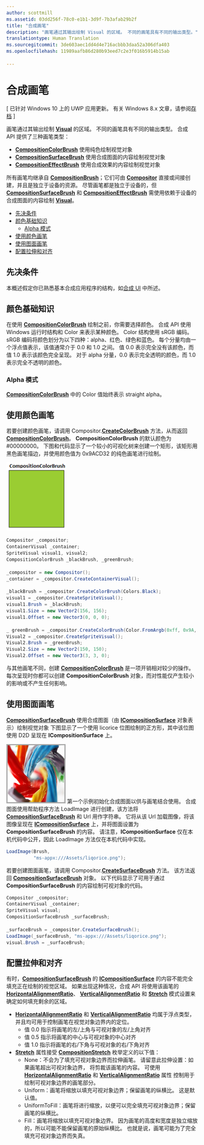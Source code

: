 ```yaml
---
author: scottmill
ms.assetid: 03dd256f-78c0-e1b1-3d9f-7b3afab29b2f
title: "合成画笔"
description: "画笔通过其输出绘制 Visual 的区域。 不同的画笔具有不同的输出类型。"
translationtype: Human Translation
ms.sourcegitcommit: 3de603aec1dd4d4e716acbbb3daa52a306dfa403
ms.openlocfilehash: 11989aafb86d280b93eed7c2e3f016b5914b15ab

---
```

# 合成画笔

\[ 已针对 Windows 10 上的 UWP 应用更新。 有关 Windows 8.x 文章，请参阅[存档](http://go.microsoft.com/fwlink/p/?linkid=619132) \]

画笔通过其输出绘制 [**Visual**](https://msdn.microsoft.com/library/windows/apps/Dn706858) 的区域。 不同的画笔具有不同的输出类型。 合成 API 提供了三种画笔类型：

-   [**CompositionColorBrush**](https://msdn.microsoft.com/library/windows/apps/Mt589399) 使用纯色绘制视觉对象
-   [**CompositionSurfaceBrush**](https://msdn.microsoft.com/library/windows/apps/Mt589415) 使用合成图面的内容绘制视觉对象
-   [**CompositionEffectBrush**](https://msdn.microsoft.com/library/windows/apps/Mt589406) 使用合成效果的内容绘制视觉对象

所有画笔均继承自 [**CompositionBrush**](https://msdn.microsoft.com/library/windows/apps/Mt589398)；它们可由 [**Compositor**](https://msdn.microsoft.com/library/windows/apps/Dn706789) 直接或间接创建，并且是独立于设备的资源。 尽管画笔都是独立于设备的，但 [**CompositionSurfaceBrush**](https://msdn.microsoft.com/library/windows/apps/Mt589415) 和 [**CompositionEffectBrush**](https://msdn.microsoft.com/library/windows/apps/Mt589406) 需使用依赖于设备的合成图面的内容绘制 [**Visual**](https://msdn.microsoft.com/library/windows/apps/Dn706858)。

-   [先决条件](./composition-brushes.md#prerequisites)
-   [颜色基础知识](./composition-brushes.md#color-basics)
    -   [Alpha 模式](./composition-brushes.md#alpha-modes)
-   [使用颜色画笔](./composition-brushes.md#using-color-brush)
-   [使用图面画笔](./composition-brushes.md#using-surface-brush)
-   [配置拉伸和对齐](./composition-brushes.md#configuring-stretch-and-alignment)

## 先决条件

本概述假定你已熟悉基本合成应用程序的结构，如[合成 UI](visual-layer.md) 中所述。

## 颜色基础知识

在使用 [**CompositionColorBrush**](https://msdn.microsoft.com/library/windows/apps/Mt589399) 绘制之前，你需要选择颜色。 合成 API 使用 Windows 运行时结构和 Color 来表示某种颜色。 Color 结构使用 sRGB 编码。 sRGB 编码将颜色划分为以下四种：alpha、红色、绿色和蓝色。 每个分量均由一个浮点值表示，该值通常介于 0.0 和 1.0 之间。 值 0.0 表示完全没有该颜色，而值 1.0 表示该颜色完全呈现。 对于 alpha 分量，0.0 表示完全透明的颜色，而 1.0 表示完全不透明的颜色。

### Alpha 模式

[**CompositionColorBrush**](https://msdn.microsoft.com/library/windows/apps/Mt589399) 中的 Color 值始终表示 straight alpha。

## 使用颜色画笔

若要创建颜色画笔，请调用 Compositor.[**CreateColorBrush**](https://msdn.microsoft.com/library/windows/apps/windows.ui.composition.compositor.createcolorbrush.aspx) 方法，从而返回 [**CompositionColorBrush**](https://msdn.microsoft.com/library/windows/apps/Mt589399)。 **CompositionColorBrush** 的默认颜色为 \#00000000。 下图和代码显示了一个较小的可视化树来创建一个矩形，该矩形用黑色画笔描边，并使用颜色值为 0x9ACD32 的纯色画笔进行绘制。

![CompositionColorBrush](images/composition-compositioncolorbrush.png)
```cs
Compositor _compositor;
ContainerVisual _container;
SpriteVisual visual1, visual2;
CompositionColorBrush _blackBrush, _greenBrush; 

_compositor = new Compositor();
_container = _compositor.CreateContainerVisual();

_blackBrush = _compositor.CreateColorBrush(Colors.Black);
visual1 = _compositor.CreateSpriteVisual();
visual1.Brush = _blackBrush;
visual1.Size = new Vector2(156, 156);
visual1.Offset = new Vector3(0, 0, 0);

_ greenBrush = _compositor.CreateColorBrush(Color.FromArgb(0xff, 0x9A, 0xCD, 0x32));
Visual2 = _compositor.CreateSpriteVisual();
Visual2.Brush = _greenBrush;
Visual2.Size = new Vector2(150, 150);
Visual2.Offset = new Vector3(3, 3, 0);
```

与其他画笔不同，创建 [**CompositionColorBrush**](https://msdn.microsoft.com/library/windows/apps/Mt589399) 是一项开销相对较少的操作。 每次呈现时你都可以创建 **CompositionColorBrush** 对象，而对性能仅产生较小的影响或不产生任何影响。

## 使用图面画笔

[**CompositionSurfaceBrush**](https://msdn.microsoft.com/library/windows/apps/Mt589415) 使用合成图面（由 [**ICompositionSurface**](https://msdn.microsoft.com/library/windows/apps/Dn706819) 对象表示）绘制视觉对象 下图显示了一个使用 licorice 位图绘制的正方形，其中该位图使用 D2D 呈现在 **ICompositionSurface** 上。

![CompositionSurfaceBrush](images/composition-compositionsurfacebrush.png) 第一个示例初始化合成图面以供与画笔结合使用。 合成图面使用帮助程序方法 LoadImage 进行创建，该方法将 [**CompositionSurfaceBrush**](https://msdn.microsoft.com/library/windows/apps/Mt589415) 和 Url 用作字符串。 它将从该 Url 加载图像，将该图像呈现在 [**ICompositionSurface**](https://msdn.microsoft.com/library/windows/apps/Dn706819) 上，并将图面设置为 **CompositionSurfaceBrush** 的内容。 请注意，**ICompositionSurface** 仅在本机代码中公开，因此 LoadImage 方法仅在本机代码中实现。

```cs
LoadImage(Brush,
          "ms-appx:///Assets/liqorice.png");
```

若要创建图面画笔，请调用 Compositor.[**CreateSurfaceBrush**](https://msdn.microsoft.com/library/windows/apps/windows.ui.composition.compositor.createsurfacebrush.aspx) 方法。 该方法返回 [**CompositionSurfaceBrush**](https://msdn.microsoft.com/library/windows/apps/Mt589415) 对象。 以下代码显示了可用于通过 **CompositionSurfaceBrush** 的内容绘制可视对象的代码。

```cs
Compositor _compositor;
ContainerVisual _container;
SpriteVisual visual;
CompositionSurfaceBrush _surfaceBrush;

_surfaceBrush = _compositor.CreateSurfaceBrush();
LoadImage(_surfaceBrush, "ms-appx:///Assets/liqorice.png");
visual.Brush = _surfaceBrush;
```

## 配置拉伸和对齐

有时，[**CompositionSurfaceBrush**](https://msdn.microsoft.com/library/windows/apps/Mt589415) 的 [**ICompositionSurface**](https://msdn.microsoft.com/library/windows/apps/Dn706819) 的内容不能完全填充正在绘制的视觉区域。 如果出现这种情况，合成 API 将使用该画笔的 [**HorizontalAlignmentRatio**](https://msdn.microsoft.com/library/windows/apps/windows.ui.composition.compositionsurfacebrush.horizontalalignmentratio.aspx)、 [**VerticalAlignmentRatio**](https://msdn.microsoft.com/library/windows/apps/windows.ui.composition.compositionsurfacebrush.verticalalignmentratio) 和 [**Stretch**](https://msdn.microsoft.com/library/windows/apps/windows.ui.composition.compositionsurfacebrush.stretch) 模式设置来确定如何填充剩余的区域。

-   [**HorizontalAlignmentRatio**](https://msdn.microsoft.com/library/windows/apps/windows.ui.composition.compositionsurfacebrush.horizontalalignmentratio.aspx) 和 [**VerticalAlignmentRatio**](https://msdn.microsoft.com/library/windows/apps/windows.ui.composition.compositionsurfacebrush.verticalalignmentratio) 均属于浮点类型，并且均可用于控制画笔在视觉对象边界内的定位。
    -   值 0.0 指示将画笔的左/上角与可视对象的左/上角对齐
    -   值 0.5 指示将画笔的中心与可视对象的中心对齐
    -   值 1.0 指示将画笔的右/下角与可视对象的右/下角对齐
-   [**Stretch**](https://msdn.microsoft.com/library/windows/apps/windows.ui.composition.compositionsurfacebrush.stretch) 属性接受 [**CompositionStretch**](https://msdn.microsoft.com/library/windows/apps/Dn706786) 枚举定义的以下值：
    -   None：不会为了填充可视对象边界而拉伸画笔。 请留意此拉伸设置：如果画笔超出可视对象边界， 将剪裁该画笔的内容。 可使用 [**HorizontalAlignmentRatio**](https://msdn.microsoft.com/library/windows/apps/windows.ui.composition.compositionsurfacebrush.horizontalalignmentratio.aspx) 和 [**VerticalAlignmentRatio**](https://msdn.microsoft.com/library/windows/apps/windows.ui.composition.compositionsurfacebrush.verticalalignmentratio) 属性 控制用于绘制可视对象边界的画笔部分。
    -   Uniform：画笔将缩放以填充可视对象边界；保留画笔的纵横比。 这是默认值。
    -   UniformToFill：画笔将进行缩放，以便可以完全填充可视对象边界；保留画笔的纵横比。
    -   Fill：画笔将缩放以填充可视对象边界。 因为画笔的高度和宽度是独立缩放的，所以可能不能保留画笔的原始纵横比。 也就是说，画笔可能为了完全填充可视对象边界而失真。

 

 







<!--HONumber=Aug16_HO3-->


